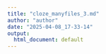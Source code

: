 ```yaml
---
title: "cloze_manyfiles_3.md"
author: "author"
date: "2025-04-08_17-33-14"
output:
  html_document: default
---
```

